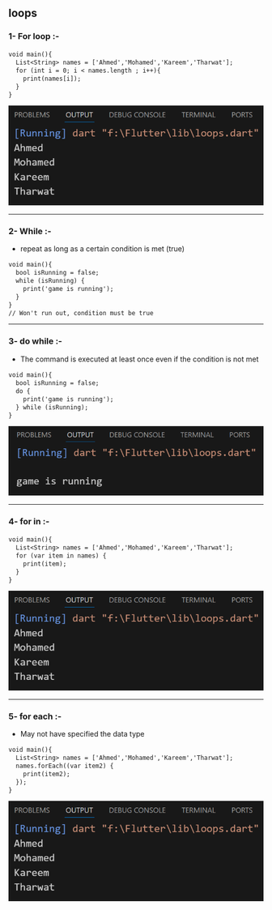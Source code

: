 ## loops
### 1- For loop :-
```
void main(){
  List<String> names = ['Ahmed','Mohamed','Kareem','Tharwat'];
  for (int i = 0; i < names.length ; i++){
    print(names[i]);
  }
}
```
![alt text](image.png)

---

### 2- While :-
- repeat as long as a certain condition is met (true)
```
void main(){
  bool isRunning = false;
  while (isRunning) {
    print('game is running');
  }
}
// Won't run out, condition must be true
```

---
### 3- do while :-
- The command is executed at least once even if the condition is not met
```
void main(){
  bool isRunning = false;
  do {
    print('game is running');
  } while (isRunning);
}
```
![alt text](image-1.png)

---
### 4- for in :-
```
void main(){
  List<String> names = ['Ahmed','Mohamed','Kareem','Tharwat'];
  for (var item in names) {
    print(item);
  }
}
```
![alt text](image.png)

---
### 5- for each :-
- May not have specified the data type
```
void main(){
  List<String> names = ['Ahmed','Mohamed','Kareem','Tharwat'];
  names.forEach((var item2) {
    print(item2);
  });
}
```
![alt text](image.png)